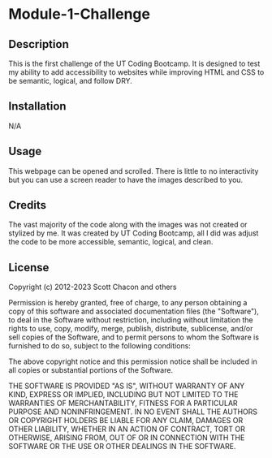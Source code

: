 # Module-1-Challenge

## Description

This is the first challenge of the UT Coding Bootcamp. It is designed to test my ability to add accessibility to websites while improving HTML and CSS to be semantic, logical, and follow DRY.

## Installation

N/A

## Usage

This webpage can be opened and scrolled. There is little to no interactivity but you can use a screen reader to have the images described to you.

## Credits

The vast majority of the code along with the images was not created or stylized by me. It was created by UT Coding Bootcamp, all I did was adjust the code to be more accessible, semantic, logical, and clean.

## License

Copyright (c) 2012-2023 Scott Chacon and others

Permission is hereby granted, free of charge, to any person obtaining
a copy of this software and associated documentation files (the
"Software"), to deal in the Software without restriction, including
without limitation the rights to use, copy, modify, merge, publish,
distribute, sublicense, and/or sell copies of the Software, and to
permit persons to whom the Software is furnished to do so, subject to
the following conditions:

The above copyright notice and this permission notice shall be
included in all copies or substantial portions of the Software.

THE SOFTWARE IS PROVIDED "AS IS", WITHOUT WARRANTY OF ANY KIND,
EXPRESS OR IMPLIED, INCLUDING BUT NOT LIMITED TO THE WARRANTIES OF
MERCHANTABILITY, FITNESS FOR A PARTICULAR PURPOSE AND
NONINFRINGEMENT. IN NO EVENT SHALL THE AUTHORS OR COPYRIGHT HOLDERS BE
LIABLE FOR ANY CLAIM, DAMAGES OR OTHER LIABILITY, WHETHER IN AN ACTION
OF CONTRACT, TORT OR OTHERWISE, ARISING FROM, OUT OF OR IN CONNECTION
WITH THE SOFTWARE OR THE USE OR OTHER DEALINGS IN THE SOFTWARE.